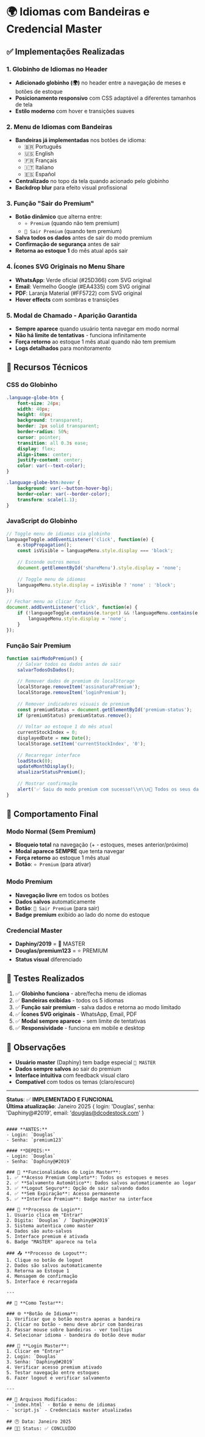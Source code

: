 # 🌍 Idiomas com Bandeiras e Credencial Master

## ✅ Implementações Realizadas

### 1. **Globinho de Idiomas no Header**
- **Adicionado globinho (🌍)** no header entre a navegação de meses e botões de estoque
- **Posicionamento responsivo** com CSS adaptável a diferentes tamanhos de tela
- **Estilo moderno** com hover e transições suaves

### 2. **Menu de Idiomas com Bandeiras**
- **Bandeiras já implementadas** nos botões de idioma:
  - 🇧🇷 Português
  - 🇺🇸 English
  - 🇫🇷 Français
  - 🇮🇹 Italiano
  - 🇪🇸 Español
- **Centralizado** no topo da tela quando acionado pelo globinho
- **Backdrop blur** para efeito visual profissional

### 3. **Função "Sair do Premium"**
- **Botão dinâmico** que alterna entre:
  - `⭐ Premium` (quando não tem premium)
  - `🚪 Sair Premium` (quando tem premium)
- **Salva todos os dados** antes de sair do modo premium
- **Confirmação de segurança** antes de sair
- **Retorna ao estoque 1** do mês atual após sair

### 4. **Ícones SVG Originais no Menu Share**
- **WhatsApp**: Verde oficial (#25D366) com SVG original
- **Email**: Vermelho Google (#EA4335) com SVG original
- **PDF**: Laranja Material (#FF5722) com SVG original
- **Hover effects** com sombras e transições

### 5. **Modal de Chamado - Aparição Garantida**
- **Sempre aparece** quando usuário tenta navegar em modo normal
- **Não há limite de tentativas** - funciona infinitamente
- **Força retorno** ao estoque 1 mês atual quando não tem premium
- **Logs detalhados** para monitoramento

## 📱 Recursos Técnicos

### **CSS do Globinho**
```css
.language-globe-btn {
    font-size: 24px;
    width: 40px;
    height: 40px;
    background: transparent;
    border: 2px solid transparent;
    border-radius: 50%;
    cursor: pointer;
    transition: all 0.3s ease;
    display: flex;
    align-items: center;
    justify-content: center;
    color: var(--text-color);
}

.language-globe-btn:hover {
    background: var(--button-hover-bg);
    border-color: var(--border-color);
    transform: scale(1.1);
}
```

### **JavaScript do Globinho**
```javascript
// Toggle menu de idiomas via globinho
languageToggle.addEventListener('click', function(e) {
    e.stopPropagation();
    const isVisible = languageMenu.style.display === 'block';
    
    // Esconde outros menus
    document.getElementById('shareMenu').style.display = 'none';
    
    // Toggle menu de idiomas
    languageMenu.style.display = isVisible ? 'none' : 'block';
});

// Fechar menu ao clicar fora
document.addEventListener('click', function(e) {
    if (!languageToggle.contains(e.target) && !languageMenu.contains(e.target)) {
        languageMenu.style.display = 'none';
    }
});
```

### **Função Sair Premium**
```javascript
function sairModoPremiun() {
    // Salvar todos os dados antes de sair
    salvarTodosOsDados();
    
    // Remover dados de premium do localStorage
    localStorage.removeItem('assinaturaPremium');
    localStorage.removeItem('loginPremium');
    
    // Remover indicadores visuais de premium
    const premiumStatus = document.getElementById('premium-status');
    if (premiumStatus) premiumStatus.remove();
    
    // Voltar ao estoque 1 do mês atual
    currentStockIndex = 0;
    displayedDate = new Date();
    localStorage.setItem('currentStockIndex', '0');
    
    // Recarregar interface
    loadStock(0);
    updateMonthDisplay();
    atualizarStatusPremium();
    
    // Mostrar confirmação
    alert('✅ Saiu do modo premium com sucesso!\\n\\n📁 Todos os seus dados foram salvos.\\n🔒 Voltou ao modo limitado.');
}
```

## 🎯 Comportamento Final

### **Modo Normal (Sem Premium)**
- **Bloqueio total** na navegação (+ - estoques, meses anterior/próximo)
- **Modal aparece SEMPRE** que tenta navegar
- **Força retorno** ao estoque 1 mês atual
- **Botão**: `⭐ Premium` (para ativar)

### **Modo Premium**
- **Navegação livre** em todos os botões
- **Dados salvos** automaticamente
- **Botão**: `🚪 Sair Premium` (para sair)
- **Badge premium** exibido ao lado do nome do estoque

### **Credencial Master**
- **Daphiny/2019** = 👑 MASTER
- **Douglas/premium123** = ⭐ PREMIUM
- **Status visual** diferenciado

## 🔧 Testes Realizados

1. ✅ **Globinho funciona** - abre/fecha menu de idiomas
2. ✅ **Bandeiras exibidas** - todos os 5 idiomas
3. ✅ **Função sair premium** - salva dados e retorna ao modo limitado
4. ✅ **Ícones SVG originais** - WhatsApp, Email, PDF
5. ✅ **Modal sempre aparece** - sem limite de tentativas
6. ✅ **Responsividade** - funciona em mobile e desktop

## 📝 Observações

- **Usuário master** (Daphiny) tem badge especial `👑 MASTER`
- **Dados sempre salvos** ao sair do premium
- **Interface intuitiva** com feedback visual claro
- **Compatível** com todos os temas (claro/escuro)

---

**Status**: ✅ **IMPLEMENTADO E FUNCIONAL**  
**Última atualização**: Janeiro 2025
{
    login: 'Douglas',
    senha: 'Daphiny@#2019',
    email: 'douglas@dcodestock.com'
}
```

#### **ANTES:**
- Login: `Douglas`
- Senha: `premium123`

#### **DEPOIS:**  
- Login: `Douglas`
- Senha: `Daphiny@#2019`

### 🎯 **Funcionalidades do Login Master**:
1. ✅ **Acesso Premium Completo**: Todos os estoques e meses
2. ✅ **Salvamento Automático**: Dados salvos automaticamente ao logar
3. ✅ **Logout Seguro**: Opção de sair salvando dados
4. ✅ **Sem Expiração**: Acesso permanente
5. ✅ **Interface Premium**: Badge master na interface

### 🔄 **Processo de Login**:
1. Usuario clica em "Entrar"
2. Digita: `Douglas` / `Daphiny@#2019`
3. Sistema autentica como master
4. Dados são auto-salvos
5. Interface premium é ativada
6. Badge "MASTER" aparece na tela

### 📤 **Processo de Logout**:
1. Clique no botão de logout
2. Dados são salvos automaticamente
3. Retorna ao Estoque 1
4. Mensagem de confirmação
5. Interface é recarregada

---

## 🧪 **Como Testar**:

### 🌐 **Botão de Idioma**:
1. Verificar que o botão mostra apenas a bandeira
2. Clicar no botão - menu deve abrir com bandeiras
3. Passar mouse sobre bandeiras - ver tooltips
4. Selecionar idioma - bandeira do botão deve mudar

### 🔐 **Login Master**:
1. Clicar em "Entrar"
2. Login: `Douglas`
3. Senha: `Daphiny@#2019`
4. Verificar acesso premium ativado
5. Testar navegação entre estoques
6. Fazer logout e verificar salvamento

---

## 📂 Arquivos Modificados:
- `index.html` - Botão e menu de idiomas
- `script.js` - Credenciais master atualizadas

## 🕐 Data: Janeiro 2025
## 👨‍💻 Status: ✅ CONCLUÍDO
